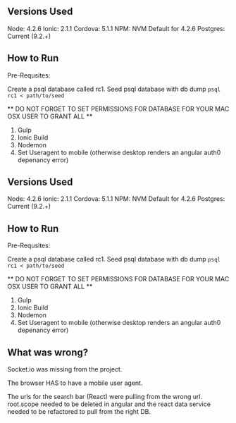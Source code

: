 ## Versions Used

Node: 4.2.6
Ionic: 2.1.1
Cordova: 5.1.1
NPM: NVM Default for 4.2.6
Postgres: Current (9.2.+)

## How to Run 

Pre-Requsites: 

Create a psql database called rc1. 
Seed psql database with db dump `psql rc1 < path/to/seed`

** DO NOT FORGET TO SET PERMISSIONS FOR DATABASE FOR YOUR MAC OSX USER TO GRANT ALL **

1) Gulp
2) Ionic Build
3) Nodemon
4) Set Useragent to mobile (otherwise desktop renders an angular auth0 depenancy error)

## Versions Used

Node: 4.2.6
Ionic: 2.1.1
Cordova: 5.1.1
NPM: NVM Default for 4.2.6
Postgres: Current (9.2.+)

## How to Run 

Pre-Requsites: 

Create a psql database called rc1. 
Seed psql database with db dump `psql rc1 < path/to/seed`

** DO NOT FORGET TO SET PERMISSIONS FOR DATABASE FOR YOUR MAC OSX USER TO GRANT ALL **

1) Gulp
2) Ionic Build
3) Nodemon
4) Set Useragent to mobile (otherwise desktop renders an angular auth0 depenancy error)

## What was wrong? 

Socket.io was missing from the project. 

The browser HAS to have a mobile user agent. 

The urls for the search bar (React) were pulling from the wrong url. root.scope needed to be deleted in angular and the react data service needed to be refactored to pull from the right DB.


